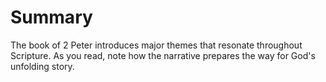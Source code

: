 # Summary

The book of 2 Peter introduces major themes that resonate throughout Scripture. As you read, note how the narrative prepares the way for God's unfolding story.

